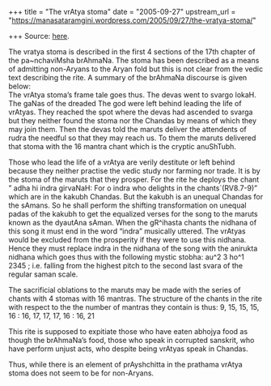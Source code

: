 +++
title = "The vrAtya stoma"
date = "2005-09-27"
upstream_url = "https://manasataramgini.wordpress.com/2005/09/27/the-vratya-stoma/"

+++
Source: [here](https://manasataramgini.wordpress.com/2005/09/27/the-vratya-stoma/).

The vratya stoma is described in the first 4 sections of the 17th chapter of the pa\~nchaviMsha brAhmaNa. The stoma has been described as a means of admitting non-Aryans to the Aryan fold but this is not clear from the vedic text describing the rite. A summary of the brAhmaNa discourse is given below:  
The vrAtya stoma’s frame tale goes thus. The devas went to svargo lokaH. The gaNas of the dreaded The god were left behind leading the life of vrAtyas. They reached the spot where the devas had ascended to svarga but they neither found the stoma nor the Chandas by means of which they may join them. Then the devas told the maruts deliver the attendents of rudra the needful so that they may reach us. To them the maruts delivered that stoma with the 16 mantra chant which is the cryptic anuShTubh.

Those who lead the life of a vrAtya are verily destitute or left behind because they neither practise the vedic study nor farming nor trade. It is by the stoma of the maruts that they prosper. For the rite he deploys the chant ” adha hi indra girvaNaH: For o indra who delights in the chants\`(RV8.7-9)” which are in the kakubh Chandas. But the kakubh is an unequal Chandas for the sAmans. So he shall perform the shifting transformation on unequal padas of the kakubh to get the equalized verses for the song to the maruts known as the dyautAna sAman. When the gR^ihasta chants the nidhana of this song it must end in the word “indra” musically uttered. The vrAtyas would be excluded from the prosperity if they were to use this nidhana. Hence they must replace indra in the nidhana of the song with the anirukta nidhana which goes thus with the following mystic stobha: au^2 3 ho^1 2345 ; i.e. falling from the highest pitch to the second last svara of the regular saman scale.

The sacrificial oblations to the maruts may be made with the series of chants with 4 stomas with 16 mantras. The structure of the chants in the rite with respect to the the number of mantras they contain is thus: 9, 15, 15, 15, 16 : 16, 17, 17, 17, 16 : 16, 21  
  
This rite is supposed to expitiate those who have eaten abhojya food as though the brAhmaNa’s food, those who speak in corrupted sanskrit, who have perform unjust acts, who despite being vrAtyas speak in Chandas.

Thus, while there is an element of prAyshchitta in the prathama vrAtya stoma does not seem to be for non-Aryans.  

